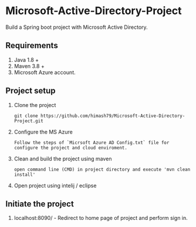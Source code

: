 # Microsoft-Active-Directory-Project
Build a Spring boot project with Microsoft Active Directory.

## Requirements

01) Java 1.8 +
02) Maven 3.8 +
03) Microsoft Azure account.

## Project setup

01) Clone the project

		git clone https://github.com/himash79/Microsoft-Active-Directory-Project.git

02) Configure the MS Azure 

		Follow the steps of `Micrsoft Azure AD Config.txt` file for configure the project and cloud enviroment.

03) Clean and build the project using maven

		open command line (CMD) in project directory and execute 'mvn clean install'
		
04) Open project using intelij / eclipse
		
## Initiate the project

01) localhost:8090/ - Redirect to home page of project and perform sign in.
